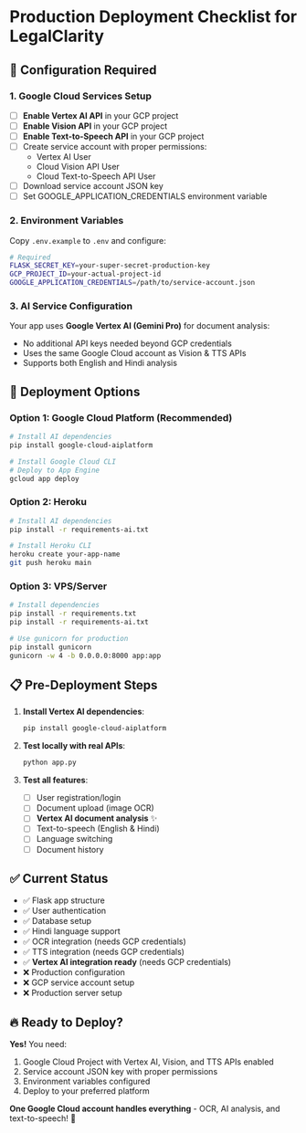 # Production Deployment Checklist for LegalClarity

## 🔧 Configuration Required

### 1. Google Cloud Services Setup
- [ ] **Enable Vertex AI API** in your GCP project
- [ ] **Enable Vision API** in your GCP project  
- [ ] **Enable Text-to-Speech API** in your GCP project
- [ ] Create service account with proper permissions:
  - Vertex AI User
  - Cloud Vision API User
  - Cloud Text-to-Speech API User
- [ ] Download service account JSON key
- [ ] Set GOOGLE_APPLICATION_CREDENTIALS environment variable

### 2. Environment Variables
Copy `.env.example` to `.env` and configure:
```bash
# Required
FLASK_SECRET_KEY=your-super-secret-production-key
GCP_PROJECT_ID=your-actual-project-id
GOOGLE_APPLICATION_CREDENTIALS=/path/to/service-account.json
```

### 3. AI Service Configuration
Your app uses **Google Vertex AI (Gemini Pro)** for document analysis:
- No additional API keys needed beyond GCP credentials
- Uses the same Google Cloud account as Vision & TTS APIs
- Supports both English and Hindi analysis

## 🚀 Deployment Options

### Option 1: Google Cloud Platform (Recommended)
```bash
# Install AI dependencies
pip install google-cloud-aiplatform

# Install Google Cloud CLI
# Deploy to App Engine
gcloud app deploy
```

### Option 2: Heroku
```bash
# Install AI dependencies
pip install -r requirements-ai.txt

# Install Heroku CLI
heroku create your-app-name
git push heroku main
```

### Option 3: VPS/Server
```bash
# Install dependencies
pip install -r requirements.txt
pip install -r requirements-ai.txt

# Use gunicorn for production
pip install gunicorn
gunicorn -w 4 -b 0.0.0.0:8000 app:app
```

## 📋 Pre-Deployment Steps

1. **Install Vertex AI dependencies**:
   ```bash
   pip install google-cloud-aiplatform
   ```

2. **Test locally with real APIs**:
   ```bash
   python app.py
   ```

3. **Test all features**:
   - [ ] User registration/login
   - [ ] Document upload (image OCR)
   - [ ] **Vertex AI document analysis** ✨
   - [ ] Text-to-speech (English & Hindi)
   - [ ] Language switching
   - [ ] Document history

## ✅ Current Status
- ✅ Flask app structure
- ✅ User authentication
- ✅ Database setup
- ✅ Hindi language support
- ✅ OCR integration (needs GCP credentials)
- ✅ TTS integration (needs GCP credentials)
- ✅ **Vertex AI integration ready** (needs GCP credentials)
- ❌ Production configuration
- ❌ GCP service account setup
- ❌ Production server setup

## 🔥 Ready to Deploy?
**Yes!** You need:
1. Google Cloud Project with Vertex AI, Vision, and TTS APIs enabled
2. Service account JSON key with proper permissions
3. Environment variables configured
4. Deploy to your preferred platform

**One Google Cloud account handles everything** - OCR, AI analysis, and text-to-speech! 🎉
